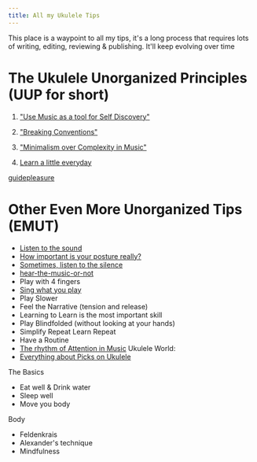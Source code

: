 ```yaml
---
title: All my Ukulele Tips
---
```

This place is a waypoint to all my tips, it's a long process that requires lots of writing, editing, reviewing & publishing. It'll keep evolving over time

# The Ukulele Unorganized Principles (UUP for short)

1. ["Use Music as a tool for Self Discovery" ](/notes/freeexpression)

2. ["Breaking Conventions" ](/notes/conventions)

3. ["Minimalism over Complexity in Music"](/notes/minimalism)

4. [Learn a little everyday](/notes/guide-learning)

[guidepleasure](/notes/guidepleasure)
# Other Even More Unorganized Tips (EMUT)
- [Listen to the sound](/notes/listen) 
- [How important is your posture really?](/notes/posture)
- [Sometimes, listen to the silence](/notes/listen-to-the-silence)
- [hear-the-music-or-not](/notes/hear-the-music-or-not)
- Play with 4 fingers
- [Sing what you play](sing-what-you-play) 
- Play Slower
- Feel the Narrative (tension and release)
- Learning to Learn is the most important skill 
- Play Blindfolded (without looking at your hands)
- Simplify Repeat Learn Repeat 
- Have a Routine
- [The rhythm of Attention in Music](attention-in-music.md)
Ukulele World:
- [Everything about Picks on Ukulele](/notes/pick)


The Basics
- Eat well & Drink water
- Sleep well
- Move you body 



Body
- Feldenkrais
- Alexander's technique
- Mindfulness
